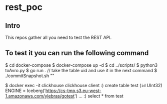 # rest_poc

## Intro
This repos gather all you need to test the REST API.

## To test it you can run the following command
$ cd docker-compose
$ docker-compose up -d
$ cd ../scripts/
$ python3 toAvro.py
$ go run .
// take the table uid and use it in the next command
$ ./commitSnapshot.sh "<table-uuid>" <snapeshot-id>

$ docker exec -it clickhouse clickhouse client
:) create table test (`id` UInt32) ENGINE = Iceberg('https://cs-tmp.s3.eu-west-1.amazonaws.com/ylebras/gotest')
...
:) select * from test
